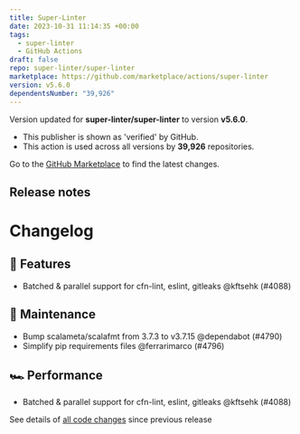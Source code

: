 ```yaml
---
title: Super-Linter
date: 2023-10-31 11:14:35 +00:00
tags:
  - super-linter
  - GitHub Actions
draft: false
repo: super-linter/super-linter
marketplace: https://github.com/marketplace/actions/super-linter
version: v5.6.0
dependentsNumber: "39,926"
---
```



Version updated for **super-linter/super-linter** to version **v5.6.0**.
- This publisher is shown as 'verified' by GitHub.
- This action is used across all versions by **39,926** repositories.

Go to the [GitHub Marketplace](https://github.com/marketplace/actions/super-linter) to find the latest changes.

## Release notes

# Changelog
## 🚀 Features

- Batched & parallel support for cfn-lint, eslint, gitleaks @kftsehk (#4088)

## 🧰 Maintenance

- Bump scalameta/scalafmt from 3.7.3 to v3.7.15 @dependabot (#4790)
- Simplify pip requirements files @ferrarimarco (#4796)

## 🏎 Performance

- Batched & parallel support for cfn-lint, eslint, gitleaks @kftsehk (#4088)

See details of [all code changes](https://github.com/super-linter/super-linter/compare/v5.5.0...v5.6.0) since previous release

